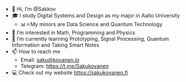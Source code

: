 - 👋 Hi, I’m @Sakkov
- 🎓 I study Digital Systems and Design as my major in Aalto University
   - 📊⚛️My minors are Data Science and Quantum Technology
- 👀 I’m interested in Math, Programming and Physics 
- 🌱 I’m currently learning Prototyping, Signal Processing, Quantum Information and Taking Smart Notes
- 📫 How to reach me 
   - Email: saku@kovanen.io 
   - Telegram: https://t.me/Sakukovanen
- 💻 Check out my website https://sakukovanen.fi

